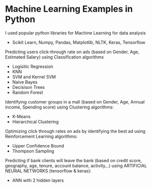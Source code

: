 Machine Learning Examples in Python
===================================

I used popular python libraries for Machine Learning for data analysis
- Scikit Learn, Numpy, Pandas, Matplotlib, NLTK, Keras, Tensorflow


Predicting users click-through rate on ads (based on Gender, Age, Estimated Salary) using Classification algorithms
- Logisitic Regression
- KNN
- SVM and Kernel SVM
- Naive Bayes
- Decisison Trees
- Random Forest

Identifying customer groups in a mall (based on Gender, Age, Annual income, Spending score) using Clustering algorithms:
- K-Means
- Hierarchical Clustering

Optimizing click through rates on ads by identifying the best ad using Reinforcement Learning algorithms:
- Upper Confidence Bound
- Thompson Sampling

Predicting if bank clients will leave the bank (based on credit score, geography, age, tenure, account balance, activity,..) using ARTIFICIAL NEURAL NETWORKS (tensorflow & keras):
- ANN with 2 hidden layers 

